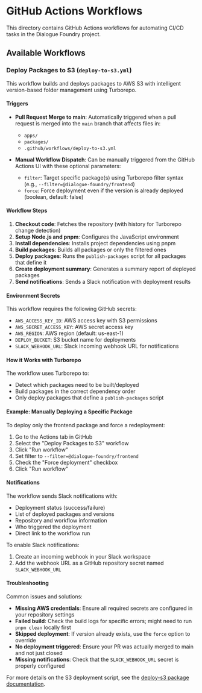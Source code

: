 # GitHub Actions Workflows

This directory contains GitHub Actions workflows for automating CI/CD tasks in the Dialogue Foundry project.

## Available Workflows

### Deploy Packages to S3 (`deploy-to-s3.yml`)

This workflow builds and deploys packages to AWS S3 with intelligent version-based folder management using Turborepo.

#### Triggers

- **Pull Request Merge to main**: Automatically triggered when a pull request is merged into the `main` branch that affects files in:
  - `apps/`
  - `packages/`
  - `.github/workflows/deploy-to-s3.yml`

- **Manual Workflow Dispatch**: Can be manually triggered from the GitHub Actions UI with these optional parameters:
  - `filter`: Target specific package(s) using Turborepo filter syntax (e.g., `--filter=@dialogue-foundry/frontend`)
  - `force`: Force deployment even if the version is already deployed (boolean, default: false)

#### Workflow Steps

1. **Checkout code**: Fetches the repository (with history for Turborepo change detection)
2. **Setup Node.js and pnpm**: Configures the JavaScript environment
3. **Install dependencies**: Installs project dependencies using pnpm
4. **Build packages**: Builds all packages or only the filtered ones
5. **Deploy packages**: Runs the `publish-packages` script for all packages that define it
6. **Create deployment summary**: Generates a summary report of deployed packages
7. **Send notifications**: Sends a Slack notification with deployment results

#### Environment Secrets

This workflow requires the following GitHub secrets:

- `AWS_ACCESS_KEY_ID`: AWS access key with S3 permissions
- `AWS_SECRET_ACCESS_KEY`: AWS secret access key
- `AWS_REGION`: AWS region (default: us-east-1)
- `DEPLOY_BUCKET`: S3 bucket name for deployments
- `SLACK_WEBHOOK_URL`: Slack incoming webhook URL for notifications

#### How it Works with Turborepo

The workflow uses Turborepo to:
- Detect which packages need to be built/deployed
- Build packages in the correct dependency order
- Only deploy packages that define a `publish-packages` script

#### Example: Manually Deploying a Specific Package

To deploy only the frontend package and force a redeployment:

1. Go to the Actions tab in GitHub
2. Select the "Deploy Packages to S3" workflow
3. Click "Run workflow"
4. Set filter to `--filter=@dialogue-foundry/frontend`
5. Check the "Force deployment" checkbox
6. Click "Run workflow"

#### Notifications

The workflow sends Slack notifications with:
- Deployment status (success/failure)
- List of deployed packages and versions
- Repository and workflow information
- Who triggered the deployment
- Direct link to the workflow run

To enable Slack notifications:
1. Create an incoming webhook in your Slack workspace
2. Add the webhook URL as a GitHub repository secret named `SLACK_WEBHOOK_URL`

#### Troubleshooting

Common issues and solutions:

- **Missing AWS credentials**: Ensure all required secrets are configured in your repository settings
- **Failed build**: Check the build logs for specific errors; might need to run `pnpm clean` locally first
- **Skipped deployment**: If version already exists, use the `force` option to override
- **No deployment triggered**: Ensure your PR was actually merged to main and not just closed
- **Missing notifications**: Check that the `SLACK_WEBHOOK_URL` secret is properly configured

For more details on the S3 deployment script, see the [deploy-s3 package documentation](../packages/deploy-s3/scripts/README.md). 